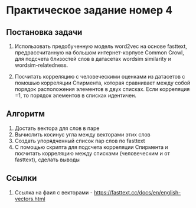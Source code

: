 # Практическое задание номер 4


## Постановка задачи

1. Использовать предобученную модель word2vec на основе fasttext, предрассчитанную на большом интернет-корпусе Common Crowl, для подсчета близостей слов в датасетах wordsim similarity и wordsim-relatedness.

2. Посчитать корреляцию с человеческими оценками из датасетов с помошью корреляции Спирмента, которая сравнивает между собой порядок расположения элементов в двух списках. Если корреляция =1, то порядок элементов в списках идентичен.
 

## Алгоритм
1. Достать вектора для слов в паре 
2. Вычислить косинус угла между векторами этих слов
3. Создать упорядченный список пар слов по fasttext 
4. С помощью скрипта для подсчета корреляции Спирмента и посчитать корреляцию между списками (человеческим и от fasttext), сделать выводы

## Ссылки
1. Ссылка на фаил с векторами - https://fasttext.cc/docs/en/english-vectors.html
